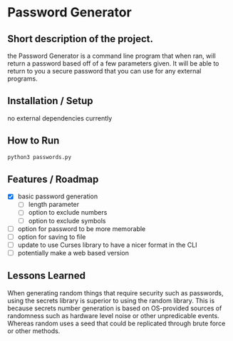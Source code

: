 # Password Generator

## Short description of the project.
the Password Generator is a command line program that when ran, will return a password based off of a few parameters given. 
It will be able to return to you a secure password that you can use for any external programs. 

## Installation / Setup
no external dependencies currently

## How to Run
```bash
python3 passwords.py
```

## Features / Roadmap
- [x] basic password generation
    - [ ] length parameter
    - [ ] option to exclude numbers
    - [ ] option to exclude symbols
- [ ] option for password to be more memorable
- [ ] option for saving to file
- [ ] update to use Curses library to have a nicer format in the CLI
- [ ] potentially make a web based version

## Lessons Learned
When generating random things that require security such as passwords, using the secrets library is superior to using the random library.
This is because secrets number generation is based on OS-provided sources of randomness such as hardware level noise or other unpredicable events.
Whereas random uses a seed that could be replicated through brute force or other methods.
